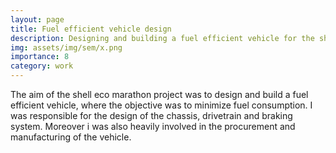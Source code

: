 ```yaml
---
layout: page
title: Fuel efficient vehicle design
description: Designing and building a fuel efficient vehicle for the shell eco marathon competition
img: assets/img/sem/x.png
importance: 8
category: work
---
```


The aim of the shell eco marathon project was to design and build a fuel efficient vehicle, where the objective was to minimize fuel consumption. I was responsible for the design of the chassis, drivetrain and  braking system. Moreover i was also heavily involved in the procurement and manufacturing of the vehicle.

